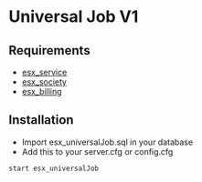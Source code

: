 # Universal Job V1

## Requirements 

* [esx_service](https://github.com/ESX-ORG/esx_service)
* [esx_society](https://github.com/ESX-ORG/esx_society)
* [esx_billing](https://github.com/ESX-ORG/esx_billing)

## Installation 
* Import esx_universalJob.sql in your database
* Add this to your server.cfg or config.cfg
```
start esx_universalJob
``` 
